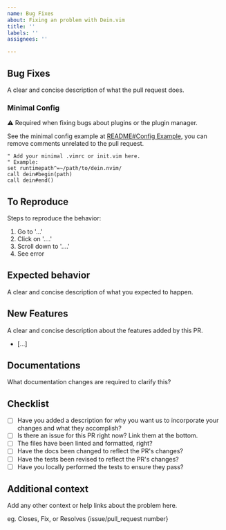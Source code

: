 ```yaml
---
name: Bug Fixes
about: Fixing an problem with Dein.vim
title: ''
labels: ''
assignees: ''

---
```


## Bug Fixes

A clear and concise description of what the pull request does.

### Minimal Config

⚠️ Required when fixing bugs about plugins or the plugin manager.

See the minimal config example at
[README#Config Example](https://github.com/Shougo/dein.vim#config-example), you
can remove comments unrelated to the pull request.

```vim
" Add your minimal .vimrc or init.vim here.
" Example:
set runtimepath^=~/path/to/dein.nvim/
call dein#begin(path)
call dein#end()
```

## To Reproduce

Steps to reproduce the behavior:

1. Go to '...'
2. Click on '....'
3. Scroll down to '....'
4. See error

## Expected behavior

A clear and concise description of what you expected to happen.

## New Features

A clear and concise description about the features added by this PR.

- [...]

## Documentations

What documentation changes are required to clarify this?

## Checklist

- [ ] Have you added a description for why you want us to incorporate your
      changes and what they accomplish?
- [ ] Is there an issue for this PR right now? Link them at the bottom.
- [ ] The files have been linted and formatted, right?
- [ ] Have the docs been changed to reflect the PR's changes?
- [ ] Have the tests been revised to reflect the PR's changes?
- [ ] Have you locally performed the tests to ensure they pass?

## Additional context

Add any other context or help links about the problem here.

eg. Closes, Fix, or Resolves {issue/pull_request number}
